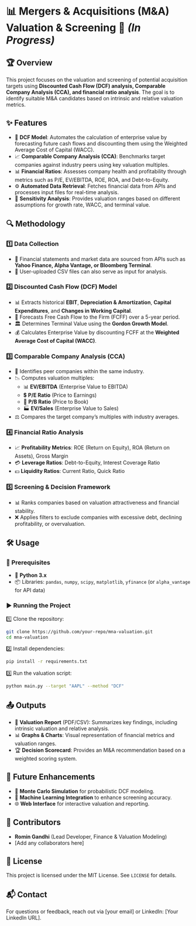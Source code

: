 # 📊 Mergers & Acquisitions (M&A) Valuation & Screening 🚀 *(In Progress)*

## 🏆 Overview
This project focuses on the valuation and screening of potential acquisition targets using **Discounted Cash Flow (DCF) analysis, Comparable Company Analysis (CCA), and financial ratio analysis**. The goal is to identify suitable M&A candidates based on intrinsic and relative valuation metrics.

## ✨ Features
- 🔢 **DCF Model**: Automates the calculation of enterprise value by forecasting future cash flows and discounting them using the Weighted Average Cost of Capital (WACC).
- 📈 **Comparable Company Analysis (CCA)**: Benchmarks target companies against industry peers using key valuation multiples.
- 📊 **Financial Ratios**: Assesses company health and profitability through metrics such as P/E, EV/EBITDA, ROE, ROA, and Debt-to-Equity.
- ⚙️ **Automated Data Retrieval**: Fetches financial data from APIs and processes input files for real-time analysis.
- 🎯 **Sensitivity Analysis**: Provides valuation ranges based on different assumptions for growth rate, WACC, and terminal value.

## 🔍 Methodology
### 1️⃣ Data Collection
- 🏦 Financial statements and market data are sourced from APIs such as **Yahoo Finance, Alpha Vantage, or Bloomberg Terminal**.
- 📂 User-uploaded CSV files can also serve as input for analysis.

### 2️⃣ Discounted Cash Flow (DCF) Model
- 📊 Extracts historical **EBIT**, **Depreciation & Amortization**, **Capital Expenditures**, and **Changes in Working Capital**.
- 🔮 Forecasts Free Cash Flow to the Firm (FCFF) over a 5-year period.
- 🏛 Determines Terminal Value using the **Gordon Growth Model**.
- 💰 Calculates Enterprise Value by discounting FCFF at the **Weighted Average Cost of Capital (WACC)**.

### 3️⃣ Comparable Company Analysis (CCA)
- 📌 Identifies peer companies within the same industry.
- 📉 Computes valuation multiples:
  - 📊 **EV/EBITDA** (Enterprise Value to EBITDA)
  - 💲 **P/E Ratio** (Price to Earnings)
  - 📘 **P/B Ratio** (Price to Book)
  - 🏭 **EV/Sales** (Enterprise Value to Sales)
- ⚖️ Compares the target company’s multiples with industry averages.

### 4️⃣ Financial Ratio Analysis
- 📈 **Profitability Metrics**: ROE (Return on Equity), ROA (Return on Assets), Gross Margin
- 💳 **Leverage Ratios**: Debt-to-Equity, Interest Coverage Ratio
- 💵 **Liquidity Ratios**: Current Ratio, Quick Ratio

### 5️⃣ Screening & Decision Framework
- 📊 Ranks companies based on valuation attractiveness and financial stability.
- ❌ Applies filters to exclude companies with excessive debt, declining profitability, or overvaluation.

## 🛠️ Usage
### 📌 Prerequisites
- 🐍 **Python 3.x**
- 📦 Libraries: `pandas`, `numpy`, `scipy`, `matplotlib`, `yfinance` (or `alpha_vantage` for API data)

### ▶️ Running the Project
1️⃣ Clone the repository:
   ```bash
   git clone https://github.com/your-repo/mna-valuation.git
   cd mna-valuation
   ```
2️⃣ Install dependencies:
   ```bash
   pip install -r requirements.txt
   ```
3️⃣ Run the valuation script:
   ```bash
   python main.py --target "AAPL" --method "DCF"
   ```

## 📤 Outputs
- 📄 **Valuation Report** (PDF/CSV): Summarizes key findings, including intrinsic valuation and relative analysis.
- 📊 **Graphs & Charts**: Visual representation of financial metrics and valuation ranges.
- 🏆 **Decision Scorecard**: Provides an M&A recommendation based on a weighted scoring system.

## 🚀 Future Enhancements
- 🎲 **Monte Carlo Simulation** for probabilistic DCF modeling.
- 🤖 **Machine Learning Integration** to enhance screening accuracy.
- 🌐 **Web Interface** for interactive valuation and reporting.

## 👥 Contributors
- **Romin Gandhi** (Lead Developer, Finance & Valuation Modeling)
- [Add any collaborators here]

## 📜 License
This project is licensed under the MIT License. See `LICENSE` for details.

## 📬 Contact
For questions or feedback, reach out via [your email] or LinkedIn: [Your LinkedIn URL].

